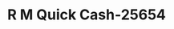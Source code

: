 ---
f_zip-code: 39654
f_state-code: MS
title: R M Quick Cash-25654
f_phone: 601-587-9222
f_city-only: Monticello
f_address: 423 E Broad Street Monticello
f_location-unique-id: '25654'
slug: r-m-quick-cash-25654
updated-on: '2024-05-30T13:46:58.046Z'
created-on: '2024-05-30T13:36:59.803Z'
published-on: '2024-05-30T13:54:32.469Z'
f_city-state: cms/city/monticello-ms.md
f_company: cms/company/r-m-quick-cash.md
f_state: cms/state/mississippi.md
layout: '[payday-loan].html'
tags: payday-loan
---